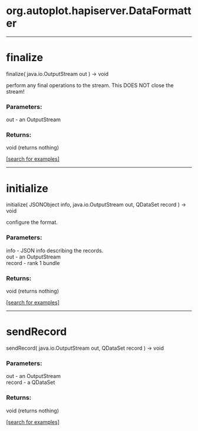 # org.autoplot.hapiserver.DataFormatter
***
<a name="finalize"></a>
# finalize
finalize( java.io.OutputStream out ) &rarr; void

perform any final operations to the stream.  This 
 DOES NOT close the stream!

### Parameters:
out - an OutputStream

### Returns:
void (returns nothing)


<a href="https://github.com/autoplot/dev/search?q=finalize&unscoped_q=finalize">[search for examples]</a>

***
<a name="initialize"></a>
# initialize
initialize( JSONObject info, java.io.OutputStream out, QDataSet record ) &rarr; void

configure the format.

### Parameters:
info - JSON info describing the records.
<br>out - an OutputStream
<br>record - rank 1 bundle

### Returns:
void (returns nothing)


<a href="https://github.com/autoplot/dev/search?q=initialize&unscoped_q=initialize">[search for examples]</a>

***
<a name="sendRecord"></a>
# sendRecord
sendRecord( java.io.OutputStream out, QDataSet record ) &rarr; void



### Parameters:
out - an OutputStream
<br>record - a QDataSet

### Returns:
void (returns nothing)


<a href="https://github.com/autoplot/dev/search?q=sendRecord&unscoped_q=sendRecord">[search for examples]</a>

